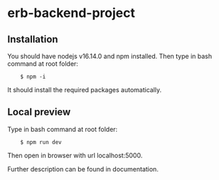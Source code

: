 # erb-backend-project

## Installation
You should have nodejs v16.14.0 and npm installed.
Then type in bash command at root folder:
```
    $ npm -i
```
It should install the required packages automatically.

## Local preview
Type in bash command at root folder:
```
    $ npm run dev
```
Then open in browser with url localhost:5000.


Further description can be found in documentation.
